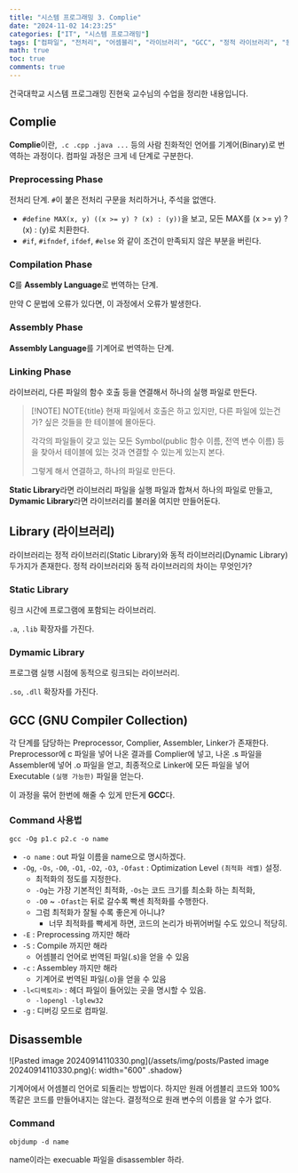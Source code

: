 ```yaml
---
title: "시스템 프로그래밍 3. Complie"
date: "2024-11-02 14:23:25"
categories: ["IT", "시스템 프로그래밍"]
tags: ["컴파일", "전처리", "어셈블리", "라이브러리", "GCC", "정적 라이브러리", "동적 라이브러리", "최적화"]
math: true
toc: true
comments: true
---
```


건국대학교 시스템 프로그래밍 진현욱 교수님의 수업을 정리한 내용입니다.

## Complie

**Complie**이란,` .c .cpp .java ...` 등의 사람 친화적인 언어를 기계어(Binary)로 번역하는 과정이다. 컴파일 과정은 크게 네 단계로 구분한다.

### Preprocessing Phase

전처리 단계. `#`이 붙은 전처리 구문을 처리하거나, 주석을 없앤다.

- `#define MAX(x, y) ((x >= y) ? (x) : (y))`을 보고, 모든 MAX를 (x >= y) ? (x) : (y)로 치환한다.
- `#if`, `#ifndef`, `ifdef`, `#else` 와 같이 조건이 만족되지 않은 부분을 버린다.

### Compilation Phase

**C**를 **Assembly Language**로 번역하는 단계. 

만약 C 문법에 오류가 있다면, 이 과정에서 오류가 발생한다.

### Assembly Phase

**Assembly Language**를 기계어로 번역하는 단계.

### Linking Phase

라이브러리, 다른 파일의 함수 호출 등을 연결해서 하나의 실행 파일로 만든다.

> [!NOTE] NOTE{title}
> 현재 파일에서 호출은 하고 있지만, 다른 파일에 있는건가? 싶은 것들을 한 테이블에 몰아둔다.
> 
> 각각의 파일들이 갖고 있는 모든 Symbol(public 함수 이름, 전역 변수 이름) 등을 찾아서 테이블에 있는 것과 연결할 수 있는게 있는지 본다.
> 
> 그렇게 해서 연결하고, 하나의 파일로 만든다.

**Static Library**라면 라이브러리 파일을 실행 파일과 합쳐서 하나의 파일로 만들고,
**Dymamic Library**라면 라이브러리를 불러올 여지만 만들어둔다.

## Library (라이브러리)

라이브러리는 정적 라이브러리(Static Library)와 동적 라이브러리(Dynamic Library) 두가지가 존재한다. 정적 라이브러리와 동적 라이브러리의 차이는 무엇인가?
### Static Library

링크 시간에 프로그램에 포함되는 라이브러리.

`.a`, `.lib` 확장자를 가진다.

### Dymamic Library

프로그램 실행 시점에 동적으로 링크되는 라이브러리.

`.so`, `.dll` 확장자를 가진다.

## GCC (GNU Compiler Collection)

각 단계를 담당하는 Preprocessor, Complier, Assembler, Linker가 존재한다. Preprocessor에 c 파일을 넣어 나온 결과를 Complier에 넣고, 나온 .s 파일을 Assembler에 넣어 .o 파일을 얻고, 최종적으로 Linker에 모든 파일을 넣어 Executable `(실행 가능한)` 파일을 얻는다.

이 과정을 묶어 한번에 해줄 수 있게 만든게 **GCC**다.

### Command 사용법

```shell
gcc -Og p1.c p2.c -o name
```

- `-o name` : out 파일 이름을 name으로 명시하겠다.
- `-Og`, `-Os`, `-O0`, `-O1`, `-O2`, `-O3`, `-Ofast` : Optimization Level `(최적화 레벨)` 설정.
    - 최적화의 정도를 지정한다.
    - `-Og`는 가장 기본적인 최적화, `-Os`는 코드 크기를 최소화 하는 최적화,
    - `-O0` ~ `-Ofast`는 뒤로 갈수록 빡센 최적화를 수행한다.
    - 그럼 최적화가 잘될 수록 좋은게 아니냐?
        - 너무 최적화를 빡세게 하면, 코드의 논리가 바뀌어버릴 수도 있으니 적당히.
- `-E` : Preprocessing 까지만 해라
- `-S` : Compile 까지만 해라
    - 어셈블리 언어로 번역된 파일(.s)을 얻을 수 있음
- `-c` : Assembley 까지만 해라
    - 기계어로 번역된 파일(.o)을 얻을 수 있음
- `-l<디렉토리>` : 헤더 파일이 들어있는 곳을 명시할 수 있음.
    - `-lopengl -lglew32`
- `-g` : 디버깅 모드로 컴파일.

## Disassemble

![Pasted image 20240914110330.png](/assets/img/posts/Pasted image 20240914110330.png){: width="600" .shadow}

기계어에서 어셈블리 언어로 되돌리는 방법이다. 하지만 원래 어셈블리 코드와 100% 똑같은 코드를 만들어내지는 않는다. 결정적으로 원래 변수의 이름을 알 수가 없다.

### Command

```shell
objdump -d name
```

name이라는 execuable 파일을 disassembler 하라.